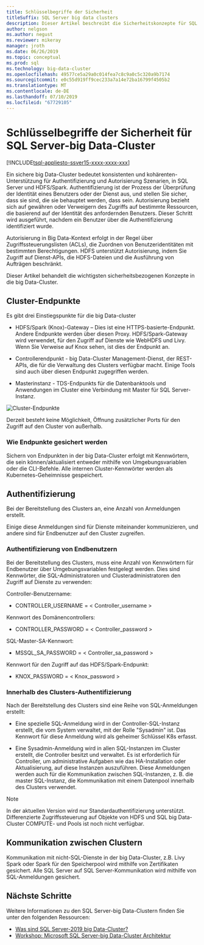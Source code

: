 ```yaml
---
title: Schlüsselbegriffe der Sicherheit
titleSuffix: SQL Server big data clusters
description: Dieser Artikel beschreibt die Sicherheitskonzepte für SQL Server-2019 big Data-Cluster (Vorschau). Dies schließt ein, die die clusterendpunkte und die clusterauthentifizierung beschreibt.
author: nelgson
ms.author: negust
ms.reviewer: mikeray
manager: jroth
ms.date: 06/26/2019
ms.topic: conceptual
ms.prod: sql
ms.technology: big-data-cluster
ms.openlocfilehash: 49577ce5a29a0c014fea7c8c9a0c5c320a9b7174
ms.sourcegitcommit: e0c55d919ff9cec233a7a14e72ba16799f4505b2
ms.translationtype: MT
ms.contentlocale: de-DE
ms.lasthandoff: 07/10/2019
ms.locfileid: "67729105"
---
```

# <a name="security-concepts-for-sql-server-big-data-clusters"></a>Schlüsselbegriffe der Sicherheit für SQL Server-big Data-Cluster

[!INCLUDE[tsql-appliesto-ssver15-xxxx-xxxx-xxx](../includes/tsql-appliesto-ssver15-xxxx-xxxx-xxx.md)]

Ein sichere big Data-Cluster bedeutet konsistenten und kohärenten-Unterstützung für Authentifizierung und Autorisierung Szenarien, in SQL Server und HDFS/Spark. Authentifizierung ist der Prozess der Überprüfung der Identität eines Benutzers oder der Dienst aus, und stellen Sie sicher, dass sie sind, die sie behauptet werden, dass sein. Autorisierung bezieht sich auf gewähren oder Verweigern des Zugriffs auf bestimmte Ressourcen, die basierend auf der Identität des anfordernden Benutzers. Dieser Schritt wird ausgeführt, nachdem ein Benutzer über die Authentifizierung identifiziert wurde.

Autorisierung in Big Data-Kontext erfolgt in der Regel über Zugriffssteuerungslisten (ACLs), die Zuordnen von Benutzeridentitäten mit bestimmten Berechtigungen. HDFS unterstützt Autorisierung, indem Sie Zugriff auf Dienst-APIs, die HDFS-Dateien und die Ausführung von Aufträgen beschränkt.

Dieser Artikel behandelt die wichtigsten sicherheitsbezogenen Konzepte in die big Data-Cluster.

## <a name="cluster-endpoints"></a>Cluster-Endpunkte

Es gibt drei Einstiegspunkte für die big Data-cluster

* HDFS/Spark (Knox)-Gateway – Dies ist eine HTTPS-basierte-Endpunkt. Andere Endpunkte werden über diesen Proxy. HDFS/Spark-Gateway wird verwendet, für den Zugriff auf Dienste wie WebHDFS und Livy. Wenn Sie Verweise auf Knox sehen, ist dies der Endpunkt an.

* Controllerendpunkt - big Data-Cluster Management-Dienst, der REST-APIs, die für die Verwaltung des Clusters verfügbar macht. Einige Tools sind auch über diesen Endpunkt zugegriffen werden.

* Masterinstanz - TDS-Endpunkts für die Datenbanktools und Anwendungen im Cluster eine Verbindung mit Master für SQL Server-Instanz.

![Cluster-Endpunkte](media/concept-security/cluster_endpoints.png)

Derzeit besteht keine Möglichkeit, Öffnung zusätzlicher Ports für den Zugriff auf den Cluster von außerhalb.

### <a name="how-endpoints-are-secured"></a>Wie Endpunkte gesichert werden

Sichern von Endpunkten in der big Data-Cluster erfolgt mit Kennwörtern, die sein können/aktualisiert entweder mithilfe von Umgebungsvariablen oder die CLI-Befehle. Alle internen Cluster-Kennwörter werden als Kubernetes-Geheimnisse gespeichert.  

## <a name="authentication"></a>Authentifizierung

Bei der Bereitstellung des Clusters an, eine Anzahl von Anmeldungen erstellt.

Einige diese Anmeldungen sind für Dienste miteinander kommunizieren, und andere sind für Endbenutzer auf den Cluster zugreifen.

### <a name="end-user-authentication"></a>Authentifizierung von Endbenutzern
Bei der Bereitstellung des Clusters, muss eine Anzahl von Kennwörtern für Endbenutzer über Umgebungsvariablen festgelegt werden. Dies sind Kennwörter, die SQL-Administratoren und Clusteradministratoren den Zugriff auf Dienste zu verwenden:

Controller-Benutzername:
 + CONTROLLER_USERNAME = < Controller_username >

Kennwort des Domänencontrollers:  
 + CONTROLLER_PASSWORD = < Controller_password >

SQL-Master-SA-Kennwort: 
 + MSSQL_SA_PASSWORD = < Controller_sa_password >

Kennwort für den Zugriff auf das HDFS/Spark-Endpunkt:
 + KNOX_PASSWORD = < Knox_password >

### <a name="intra-cluster-authentication"></a>Innerhalb des Clusters-Authentifizierung

Nach der Bereitstellung des Clusters sind eine Reihe von SQL-Anmeldungen erstellt:

* Eine spezielle SQL-Anmeldung wird in der Controller-SQL-Instanz erstellt, die vom System verwaltet, mit der Rolle "Sysadmin" ist. Das Kennwort für diese Anmeldung wird als geheimer Schlüssel K8s erfasst.

* Eine Sysadmin-Anmeldung wird in allen SQL-Instanzen im Cluster erstellt, die Controller besitzt und verwaltet. Es ist erforderlich für Controller, um administrative Aufgaben wie das HA-Installation oder Aktualisierung, auf diese Instanzen auszuführen. Diese Anmeldungen werden auch für die Kommunikation zwischen SQL-Instanzen, z. B. die master SQL-Instanz, die Kommunikation mit einem Datenpool innerhalb des Clusters verwendet.

> [!NOTE]
> In der aktuellen Version wird nur Standardauthentifizierung unterstützt. Differenzierte Zugriffssteuerung auf Objekte von HDFS und SQL big Data-Cluster COMPUTE- und Pools ist noch nicht verfügbar.

## <a name="intra-cluster-communication"></a>Kommunikation zwischen Clustern

Kommunikation mit nicht-SQL-Dienste in der big Data-Cluster, z.B. Livy Spark oder Spark für den Speicherpool wird mithilfe von Zertifikaten gesichert. Alle SQL Server auf SQL Server-Kommunikation wird mithilfe von SQL-Anmeldungen gesichert.

## <a name="next-steps"></a>Nächste Schritte

Weitere Informationen zu den SQL Server-big Data-Clustern finden Sie unter den folgenden Ressourcen:

- [Was sind SQL Server-2019 big Data-Cluster?](big-data-cluster-overview.md)
- [Workshop: Microsoft SQL Server-big Data-Cluster Architektur](https://github.com/Microsoft/sqlworkshops/tree/master/sqlserver2019bigdataclusters)
